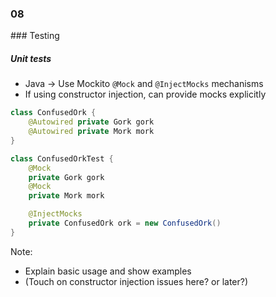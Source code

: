 
<h3 class="chapter-number">08</h3>
### Testing

##### Unit tests

* Java -> Use Mockito ``@Mock`` and ``@InjectMocks`` mechanisms
* If using constructor injection, can provide mocks explicitly

```Java
class ConfusedOrk {  
    @Autowired private Gork gork
    @Autowired private Mork mork
}
```
```Java
class ConfusedOrkTest {
    @Mock
    private Gork gork
    @Mock
    private Mork mork

    @InjectMocks
    private ConfusedOrk ork = new ConfusedOrk()
}
```

Note:
 - Explain basic usage and show examples
 - (Touch on constructor injection issues here? or later?)
